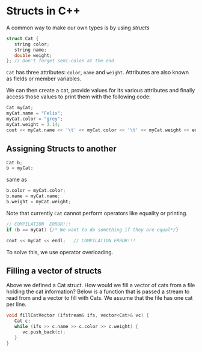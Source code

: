 # Structs in C++
A common way to make our own types is by using *structs*
```c++
struct Cat {
   string color;
   string name;
   double weight;
}; // Don't forget semi-colon at the end
```
`Cat` has three attributes: `color`, `name` and `weight`. Attributes are also known as fields or member variables.

We can then create a cat, provide values for its various attributes and finally access those values to print them with the following code:
```c++
Cat myCat;
myCat.name = "Felix";
myCat.color = "grey";
myCat.weight = 3.14;
cout << myCat.name << '\t' << myCat.color << '\t' << myCat.weight << endl;
```
## Assigning Structs to another
```c++
Cat b;
b = myCat;
```
same as 
```c++
b.color = myCat.color;
b.name = myCat.name;
b.weight = myCat.weight;
```

Note that currently `Cat` cannot perform operators like equality or printing. 
```c++
// COMPILATION  ERROR!!!
if (b == myCat) {/* We want to do something if they are equal*/}

cout << myCat << endl;   // COMPILATION ERROR!!!
```
To solve this, we use operator overloading.

## Filling a vector of structs
Above we defined a Cat struct. How would we fill a vector of cats from a file holding the cat information? Below is a function that is passed a stream to read from and a vector to fill with Cats. We assume that the file has one cat per line.
```c++
void fillCatVector (ifstream& ifs, vector<Cat>& vc) {
   Cat c;
   while (ifs >> c.name >> c.color >> c.weight) {
      vc.push_back(c);
   }
}
```